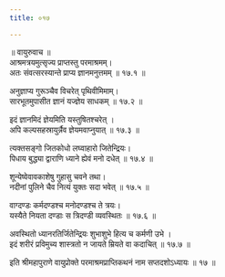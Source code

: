 ```yaml
---
title: ०१७

---
```

॥ वायुरुवाच ॥  
आश्रमत्रयमुत्सृज्य प्राप्तस्तु परमाश्रमम्।  
अतः संवत्सरस्यान्ते प्राप्य ज्ञानमनुत्तमम् ॥ १७.१ ॥  

अनुज्ञाप्य गुरूञ्चैव विचरेत् पृथिवीमिमाम्।  
सारभूतमुपासीत ज्ञानं यज्ज्ञेय साधकम् ॥ १७.२ ॥  

इदं ज्ञानमिदं ज्ञेयमिति यस्तुषितश्चरेत् ।  
अपि कल्पसहस्रायुर्न्नैव ज्ञेयमवाप्नुयात् ॥ १७.३ ॥  

त्यक्तसङ्गो जितकोधो लघ्वाहारो जितेन्द्रियः।  
पिधाय बुद्ध्या द्वाराणि ध्याने ह्येवं मनो दधेत् ॥ १७.४ ॥  

शून्येष्वेवावकाशेषु गुहासु चवने तथा।  
नदीनां पुलिने चैव नित्यं युक्तः सदा भवेत् ॥ १७.५ ॥  

वाग्दण्डः कर्मदण्डश्च मनोदण्डश्च ते त्रयः।  
यस्यैते नियता दण्डाः स त्रिदण्डी व्यवस्थितः ॥ १७.६ ॥  

अवस्थितो ध्यानरतिर्जितेन्द्रियः शुभाशुभे हित्य च कर्मणी उभे ।  
इदं शरीरं प्रविमुच्य शास्त्रतो न जायते म्रियते वा कदाचित् ॥ १७.७ ॥  

इति श्रीमहापुराणे वायुप्रोक्ते परमाश्रमप्राप्तिकथनं नाम सप्तदशोऽध्यायः ॥ १७ ॥